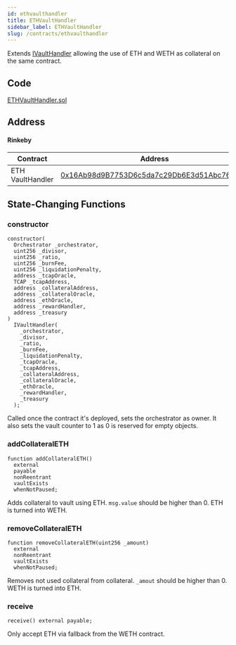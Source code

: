 ```yaml
---
id: ethvaulthandler
title: ETHVaultHandler
sidebar_label: ETHVaultHandler
slug: /contracts/ethvaulthandler
---
```


Extends [IVaultHandler](/contracts/ivaulthandler) allowing the use of ETH and WETH as collateral on the same contract.

## Code

[ETHVaultHandler.sol](https://github.com/cryptexfinance/contracts/blob/master/contracts/ETHVaultHandler.sol)

## Address

#### Rinkeby

| Contract         | Address                                                                                                                            |
| ---------------- | ---------------------------------------------------------------------------------------------------------------------------------- |
| ETH VaultHandler | [0x16Ab98d9B7753D6c5da7c29Db6E3d51Abc76BE35](https://rinkeby.etherscan.io/address/0x16Ab98d9B7753D6c5da7c29Db6E3d51Abc76BE35#code) |

## State-Changing Functions

### constructor

```sol
constructor(
  Orchestrator _orchestrator,
  uint256 _divisor,
  uint256 _ratio,
  uint256 _burnFee,
  uint256 _liquidationPenalty,
  address _tcapOracle,
  TCAP _tcapAddress,
  address _collateralAddress,
  address _collateralOracle,
  address _ethOracle,
  address _rewardHandler,
  address _treasury
)
  IVaultHandler(
    _orchestrator,
    _divisor,
    _ratio,
    _burnFee,
    _liquidationPenalty,
    _tcapOracle,
    _tcapAddress,
    _collateralAddress,
    _collateralOracle,
    _ethOracle,
    _rewardHandler,
    _treasury
  );
```

Called once the contract it's deployed, sets the orchestrator as owner. It also sets the vault counter to 1 as 0 is reserved for empty objects.

### addCollateralETH

```sol
function addCollateralETH()
  external
  payable
  nonReentrant
  vaultExists
  whenNotPaused;
```

Adds collateral to vault using ETH. `msg.value` should be higher than 0. ETH is turned into WETH.

### removeCollateralETH

```sol
function removeCollateralETH(uint256 _amount)
  external
  nonReentrant
  vaultExists
  whenNotPaused;
```

Removes not used collateral from collateral. `_amout` should be higher than 0. WETH is turned into ETH.

### receive

```sol
receive() external payable;
```

Only accept ETH via fallback from the WETH contract.

